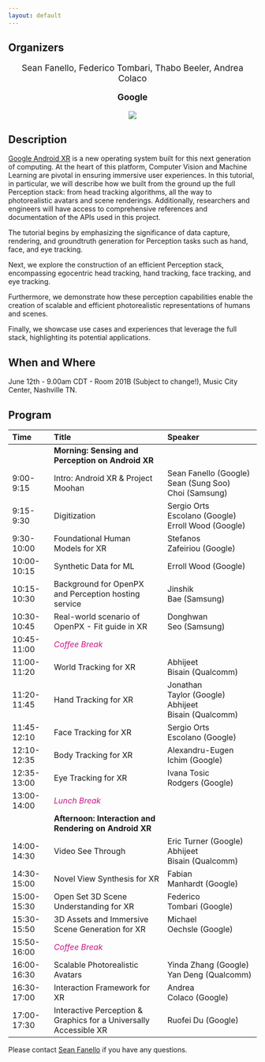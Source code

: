 ```yaml
---
layout: default
---
```


## Organizers
<p style="text-align: center; font-size: 125%;"> Sean Fanello, Federico Tombari, Thabo Beeler, Andrea Colaco
</p>
<p style="text-align: center; font-size: 125%;"> <b> Google </b> </p>
<p style="text-align:center"><img src="https://www.seanfanello.it/wp-content/uploads/2025/05/cvpr25_tutorial.png"/></p>

## Description
[Google Android XR](https://blog.google/products/android/android-xr/) is a new operating system built for this next generation of computing. At the heart of this platform, Computer Vision and Machine Learning are pivotal in ensuring immersive user experiences. In this tutorial, in particular, we will describe how we built from the ground up the full Perception stack: from head tracking algorithms, all the way to photorealistic avatars and scene renderings. Additionally, researchers and engineers will have access to comprehensive references and documentation of the APIs used in this project.

The tutorial begins by emphasizing the significance of data capture, rendering, and groundtruth generation for Perception tasks such as hand, face, and eye tracking.

Next, we explore the construction of an efficient Perception stack, encompassing egocentric head tracking, hand tracking, face tracking, and eye tracking.

Furthermore, we demonstrate how these perception capabilities enable the creation of scalable and efficient photorealistic representations of humans and scenes.

Finally, we showcase use cases and experiences that leverage the full stack, highlighting its potential applications.


## When and Where
June 12th - 9.00am CDT - Room 201B (Subject to change!), Music City Center, Nashville TN.


## Program

| Time          | Title                                                          | Speaker                                                       |
|:--------------|:---------------------------------------------------------------|:--------------------------------------------------------------|
|               | **Morning: Sensing and Perception on Android XR** |                                                               |
| 9:00-9:15     | Intro: Android XR & Project Moohan                             | Sean Fanello&nbsp;(Google)<br>Sean (Sung Soo) Choi&nbsp;(Samsung)        |
| 9:15-9:30     | Digitization                                                   | Sergio Orts Escolano&nbsp;(Google)<br>Erroll Wood&nbsp;(Google)                     |
| 9:30-10:00    | Foundational Human Models for XR                               | Stefanos Zafeiriou&nbsp;(Google)                                   |
| 10:00-10:15   | Synthetic Data for ML                                          | Erroll Wood&nbsp;(Google)                                          |
| 10:15-10:30   | Background for OpenPX and Perception hosting service           | Jinshik Bae&nbsp;(Samsung)                                         |
| 10:30-10:45   | Real-world scenario of OpenPX - Fit guide in XR                | Donghwan Seo&nbsp;(Samsung)                                        |
| 10:45-11:00   | <span style="color: mediumvioletred;">*Coffee Break*</span> |                                                               |
| 11:00-11:20   | World Tracking for XR                                          | Abhijeet Bisain&nbsp;(Qualcomm)                                    |
| 11:20-11:45   | Hand Tracking for XR                                           | Jonathan Taylor&nbsp;(Google)<br>Abhijeet Bisain&nbsp;(Qualcomm)         |
| 11:45-12:10   | Face Tracking for XR                                           | Sergio Orts Escolano&nbsp;(Google)                                 |
| 12:10-12:35   | Body Tracking for XR                                           | Alexandru-Eugen Ichim&nbsp;(Google)                                |
| 12:35-13:00   | Eye Tracking for XR                                            | Ivana Tosic Rodgers&nbsp;(Google)                                  |
| 13:00-14:00   | <span style="color: mediumvioletred;">*Lunch Break*</span> |                                                               |
|               | **Afternoon: Interaction and Rendering on Android XR** |                                                               |
| 14:00-14:30   | Video See Through                                              | Eric Turner&nbsp;(Google)<br>Abhijeet Bisain&nbsp;(Qualcomm)             |
| 14:30-15:00   | Novel View Synthesis for XR                                    | Fabian Manhardt&nbsp;(Google)                                      |
| 15:00-15:30   | Open Set 3D Scene Understanding for XR                         | Federico Tombari&nbsp;(Google)                                     |
| 15:30-15:50   | 3D Assets and Immersive Scene Generation for XR                | Michael Oechsle&nbsp;(Google)                                      |
| 15:50-16:00   | <span style="color: mediumvioletred;">*Coffee Break*</span> |                                                               |
| 16:00-16:30   | Scalable Photorealistic Avatars                                | Yinda Zhang&nbsp;(Google)<br>Yan Deng&nbsp;(Qualcomm)                    |
| 16:30-17:00   | Interaction Framework for XR                                   | Andrea Colaco&nbsp;(Google)                                        |
| 17:00-17:30   | Interactive Perception & Graphics for a Universally Accessible XR | Ruofei Du&nbsp;(Google)                                            |

Please contact [Sean Fanello](mailto:seanfa@google.com) if you have any questions.
